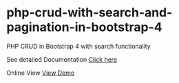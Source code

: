 # php-crud-with-search-and-pagination-in-bootstrap-4
PHP CRUD in Bootstrap 4 with search functionality


See detailed Documentation <a href="https://learncodeweb.com/web-development/php-crud-with-search-and-pagination-in-bootstrap-4/add-users.php" target="_blank">Click here</a>

Online View <a href="https://learncodeweb.com/demo/web-development/php-crud-with-search-and-pagination-in-bootstrap-4/add-users.php" target="_blank">View Demo</a>
